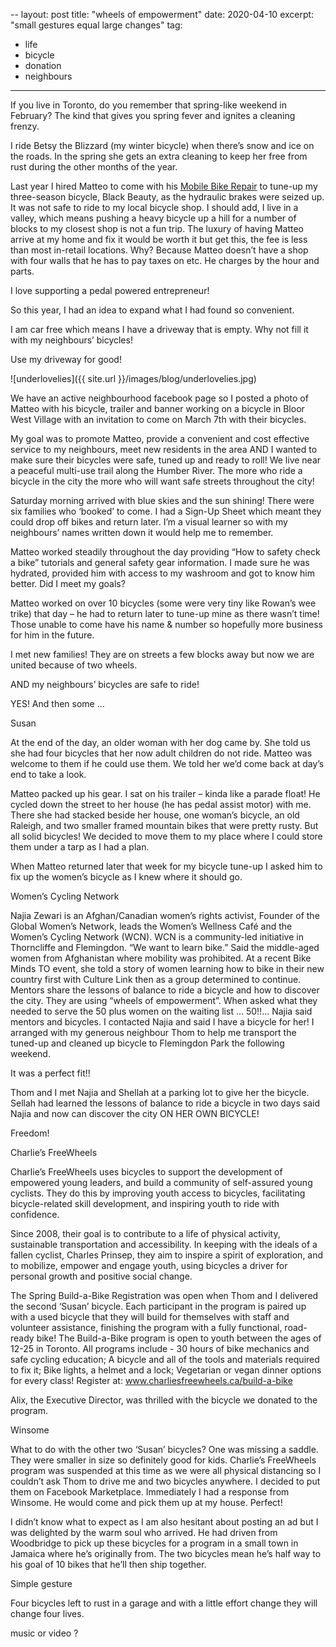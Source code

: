 --
layout: post
title: "wheels of empowerment"
date: 2020-04-10
excerpt: "small gestures equal large changes"
tag:
- life
- bicycle
- donation
- neighbours

---
If you live in Toronto, do you remember that spring-like weekend in February? The kind that gives you spring fever and ignites a cleaning frenzy.

I ride Betsy the Blizzard (my winter bicycle) when there’s snow and ice on the roads. In the spring she gets an extra cleaning to keep her free from rust during the other months of the year. 

Last year I hired Matteo to come with his [Mobile Bike Repair](https://matteosbikerepair.com/) to tune-up my three-season bicycle, Black Beauty, as the hydraulic brakes were seized up. It was not safe to ride to my local bicycle shop. I should add, I live in a valley, which means pushing a heavy bicycle up a hill for a number of blocks to my closest shop is not a fun trip. The luxury of having Matteo arrive at my home and fix it would be worth it but get this, the fee is less than most in-retail locations. Why? Because Matteo doesn’t have a shop with four walls that he has to pay taxes on etc. He charges by the hour and parts.

I love supporting a pedal powered entrepreneur!

So this year, I had an idea to expand what I had found so convenient.

I am car free which means I have a driveway that is empty. Why not fill it with my neighbours’ bicycles!

Use my driveway for good!

![underlovelies]({{ site.url }}/images/blog/underlovelies.jpg)

We have an active neighbourhood facebook page so I posted a photo of Matteo with his bicycle, trailer and banner working on a bicycle in Bloor West Village with an invitation to come on March 7th with their bicycles. 

My goal was to promote Matteo, provide a convenient and cost effective service to my neighbours, meet new residents in the area AND I wanted to make sure their bicycles were safe, tuned up and ready to roll! We live near a peaceful multi-use trail along the Humber River. The more who ride a bicycle in the city the more who will want safe streets throughout the city!

Saturday morning arrived with blue skies and the sun shining! There were six families who ‘booked’ to come. I had a Sign-Up Sheet which meant they could drop off bikes and return later. I’m a visual learner so with my neighbours’ names written down it would help me to remember.

Matteo worked steadily throughout the day providing “How to safety check a bike” tutorials and general safety gear information. I made sure he was hydrated, provided him with access to my washroom and got to know him better.
Did I meet my goals? 

Matteo worked on over 10 bicycles (some were very tiny like Rowan’s wee trike) that day – he had to return later to tune-up mine as there wasn’t time! Those unable to come have his name & number so hopefully more business for him in the future.

I met new families! They are on streets a few blocks away but now we are united because of two wheels.

AND my neighbours’ bicycles are safe to ride! 

YES! And then some … 

Susan

At the end of the day, an older woman with her dog came by. She told us she had four bicycles that her now adult children do not ride. Matteo was welcome to them if he could use them. We told her we’d come back at day’s end to take a look.

Matteo packed up his gear. I sat on his trailer – kinda like a parade float! He cycled down the street to her house (he has pedal assist motor) with me. There she had stacked beside her house, one woman’s bicycle, an old Raleigh, and two smaller framed mountain bikes that were pretty rusty. But all solid bicycles! We decided to move them to my place where I could store them under a tarp as I had a plan.

When Matteo returned later that week for my bicycle tune-up I asked him to fix up the women’s bicycle as I knew where it should go.

Women’s Cycling Network

Najia Zewari is an Afghan/Canadian women’s rights activist, Founder of the Global Women’s Network, leads the Women’s Wellness Café and the Women’s Cycling Network (WCN).
WCN is a community-led initiative in Thorncliffe and Flemingdon.
“We want to learn bike.” Said the middle-aged women from Afghanistan where mobility was prohibited.
At a recent Bike Minds TO event, she told a story of women learning how to bike in their new country first with Culture Link then as a group determined to continue. 
Mentors share the lessons of balance to ride a bicycle and how to discover the city. They are using “wheels of empowerment”.
When asked what they needed to serve the 50 plus women on the waiting list … 50!!... Najia said mentors and bicycles.
I contacted Najia and said I have a bicycle for her!
I arranged with my generous neighbour Thom to help me transport the tuned-up and cleaned up bicycle to Flemingdon Park the following weekend.

It was a perfect fit!!

Thom and I met Najia and Shellah at a parking lot to give her the bicycle. Sellah had learned the lessons of balance to ride a bicycle in two days said Najia and now can discover the city ON HER OWN BICYCLE! 

Freedom!

Charlie’s FreeWheels

Charlie’s FreeWheels uses bicycles to support the development of empowered young leaders, and build a community of self-assured young cyclists. They do this by improving youth access to bicycles, facilitating bicycle-related skill development, and inspiring youth to ride with confidence.

Since 2008, their goal is to contribute to a life of physical activity, sustainable transportation and accessibility. In keeping with the ideals of a fallen cyclist, Charles Prinsep, they aim to inspire a spirit of exploration, and to mobilize, empower and engage youth, using bicycles a driver for personal growth and positive social change.

The Spring Build-a-Bike Registration was open when Thom and I delivered the second ‘Susan’ bicycle.
Each participant in the program is paired up with a used bicycle that they will build for themselves with staff and volunteer assistance, finishing the program with a fully functional, road-ready bike!
The Build-a-Bike program is open to youth between the ages of 12-25 in Toronto.
All programs include -
30 hours of bike mechanics and safe cycling education;
A bicycle and all of the tools and materials required to fix it;
Bike lights, a helmet and a lock;
Vegetarian or vegan dinner options for every class!
Register at: www.charliesfreewheels.ca/build-a-bike

Alix, the Executive Director, was thrilled with the bicycle we donated to the program.

Winsome

What to do with the other two ‘Susan’ bicycles? One was missing a saddle. They were smaller in size so definitely good for kids. Charlie’s FreeWheels program was suspended at this time as we were all physical distancing so I couldn’t ask Thom to drive me and two bicycles anywhere. 
I decided to put them on Facebook Marketplace. Immediately I had a response from Winsome. He would come and pick them up at my house. Perfect!

I didn’t know what to expect as I am also hesitant about posting an ad but I was delighted by the warm soul who arrived. He had driven from Woodbridge to pick up these bicycles for a program in a small town in Jamaica where he’s originally from. The two bicycles mean he’s half way to his goal of 10 bikes that he’ll then ship together. 

Simple gesture

Four bicycles left to rust in a garage and with a little effort change they will change four lives.

music or video ?